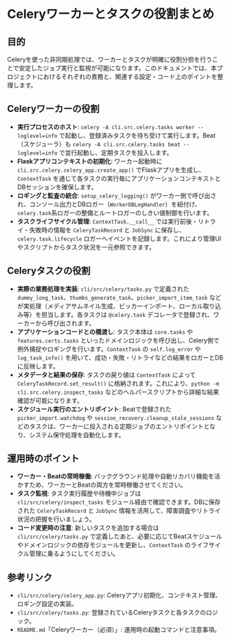 # Celeryワーカーとタスクの役割まとめ

## 目的
Celeryを使った非同期処理では、ワーカーとタスクが明確に役割分担を行うことで安定したジョブ実行と監視が可能になります。このドキュメントでは、本プロジェクトにおけるそれぞれの責務と、関連する設定・コード上のポイントを整理します。

## Celeryワーカーの役割
- **実行プロセスのホスト**: `celery -A cli.src.celery.tasks worker --loglevel=info` で起動し、登録済みタスクを待ち受けて実行します。Beat（スケジューラ）も `celery -A cli.src.celery.tasks beat --loglevel=info` で並行起動し、定期タスクを投入します。
- **Flaskアプリコンテキストの初期化**: ワーカー起動時に `cli.src.celery.celery_app.create_app()` でFlaskアプリを生成し、`ContextTask` を通じて各タスクの実行毎にアプリケーションコンテキストとDBセッションを確保します。
- **ロギングと監査の統合**: `setup_celery_logging()` がワーカー側で呼び出され、コンソール出力とDBロガー（`WorkerDBLogHandler`）を紐付け、`celery.task`系ロガーの整備とルートロガーのしきい値制御を行います。
- **タスクライフサイクル管理**: `ContextTask.__call__` では実行前後・リトライ・失敗時の情報を `CeleryTaskRecord` と `JobSync` に保存し、`celery.task.lifecycle` ロガーへイベントを記録します。これにより管理UIやスクリプトからタスク状況を一元参照できます。

## Celeryタスクの役割
- **実際の業務処理を実装**: `cli/src/celery/tasks.py` で定義された `dummy_long_task`、`thumbs_generate_task`、`picker_import_item_task` などが実処理（メディアサムネイル生成、ピッカーインポート、ローカル取り込み等）を担当します。各タスクは `@celery.task` デコレータで登録され、ワーカーから呼び出されます。
- **アプリケーションコードとの橋渡し**: タスク本体は `core.tasks` や `features.certs.tasks` といったドメインロジックを呼び出し、Celery側で例外捕捉やロギングを行います。`ContextTask` の `self.log_error` や `log_task_info()` を用いて、成功・失敗・リトライなどの結果をロガーとDBに反映します。
- **メタデータと結果の保存**: タスクの戻り値は `ContextTask` によって `CeleryTaskRecord.set_result()` に格納されます。これにより、`python -m cli.src.celery.inspect_tasks` などのヘルパースクリプトから詳細な結果確認が可能になります。
- **スケジュール実行のエントリポイント**: Beatで登録された `picker_import.watchdog` や `session_recovery.cleanup_stale_sessions` などのタスクは、ワーカーに投入される定期ジョブのエントリポイントとなり、システム保守処理を自動化します。

## 運用時のポイント
- **ワーカー・Beatの常時稼働**: バックグラウンド処理や自動リカバリ機能を活かすため、ワーカーとBeatの両方を常時稼働させてください。
- **タスク監視**: タスク実行履歴や待機中ジョブは `cli/src/celery/inspect_tasks` モジュール経由で確認できます。DBに保存された `CeleryTaskRecord` と `JobSync` 情報を活用して、障害調査やリトライ状況の把握を行いましょう。
- **コード変更時の注意**: 新しいタスクを追加する場合は `cli/src/celery/tasks.py` で定義したあと、必要に応じてBeatスケジュールやドメインロジックの依存モジュールを更新し、`ContextTask` のライフサイクル管理に乗るようにしてください。

## 参考リンク
- `cli/src/celery/celery_app.py`: Celeryアプリ初期化、コンテキスト管理、ロギング設定の実装。
- `cli/src/celery/tasks.py`: 登録されているCeleryタスクと各タスクのロジック。
- `README.md`「Celeryワーカー（必須）」: 運用時の起動コマンドと注意事項。
